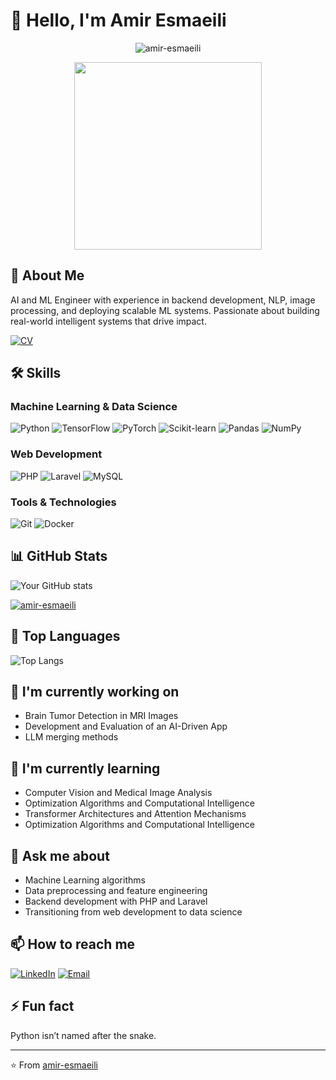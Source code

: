 # 👋 Hello, I'm Amir Esmaeili
<p align="center"> <img src="https://komarev.com/ghpvc/?username=amir-esmaeili&label=Profile%20views&color=0e75b6&style=flat" alt="amir-esmaeili" /> </p>
<div align="center">
  <img src="https://media.giphy.com/media/13HgwGsXF0aiGY/giphy.gif" width="300" />
</div>

## 🚀 About Me
AI and ML Engineer with experience in backend development, NLP, image processing, and deploying scalable ML systems. Passionate about building real-world intelligent systems that drive impact.

[![CV](https://img.shields.io/badge/CV-Download-blue?style=flat-square&logo=adobe-acrobat-reader)](https://raw.githubusercontent.com/amir-esmaeili/amir-esmaeili/refs/heads/main/AmirEsmaeili-CV.pdf)

## 🛠 Skills
### Machine Learning & Data Science
![Python](https://img.shields.io/badge/-Python-3776AB?style=flat-square&logo=Python&logoColor=white)
![TensorFlow](https://img.shields.io/badge/-TensorFlow-FF6F00?style=flat-square&logo=TensorFlow&logoColor=white)
![PyTorch](https://img.shields.io/badge/-PyTorch-EE4C2C?style=flat-square&logo=PyTorch&logoColor=white)
![Scikit-learn](https://img.shields.io/badge/-Scikit--learn-F7931E?style=flat-square&logo=scikit-learn&logoColor=white)
![Pandas](https://img.shields.io/badge/-Pandas-150458?style=flat-square&logo=Pandas&logoColor=white)
![NumPy](https://img.shields.io/badge/-NumPy-013243?style=flat-square&logo=NumPy&logoColor=white)

### Web Development
![PHP](https://img.shields.io/badge/-PHP-777BB4?style=flat-square&logo=PHP&logoColor=white)
![Laravel](https://img.shields.io/badge/-Laravel-FF2D20?style=flat-square&logo=Laravel&logoColor=white)
![MySQL](https://img.shields.io/badge/-MySQL-4479A1?style=flat-square&logo=MySQL&logoColor=white)

### Tools & Technologies
![Git](https://img.shields.io/badge/-Git-F05032?style=flat-square&logo=Git&logoColor=white)
![Docker](https://img.shields.io/badge/-Docker-2496ED?style=flat-square&logo=Docker&logoColor=white)

## 📊 GitHub Stats
![Your GitHub stats](https://github-readme-stats.vercel.app/api?username=amir-esmaeili&show_icons=true&theme=tokyonight )

<p align="left"> <a href="https://github.com/ryo-ma/github-profile-trophy"><img src="https://github-profile-trophy.vercel.app/?username=amir-esmaeili&theme=nord&row=2&column=3" alt="amir-esmaeili" /></a> </p>

## 🌟 Top Languages
![Top Langs](https://github-readme-stats.vercel.app/api/top-langs/?username=amir-esmaeili&layout=compact&theme=tokyonight )

## 🔭 I'm currently working on
- Brain Tumor Detection in MRI Images
- Development and Evaluation of an AI-Driven App
-  LLM merging methods

## 🌱 I'm currently learning
- Computer Vision and Medical Image Analysis
- Optimization Algorithms and Computational Intelligence
- Transformer Architectures and Attention Mechanisms
- Optimization Algorithms and Computational Intelligence

## 💬 Ask me about
- Machine Learning algorithms
- Data preprocessing and feature engineering
- Backend development with PHP and Laravel
- Transitioning from web development to data science

## 📫 How to reach me
[![LinkedIn](https://img.shields.io/badge/-LinkedIn-0077B5?style=flat-square&logo=LinkedIn&logoColor=white)](https://www.linkedin.com/in/amiresmaeili/)
[![Email](https://img.shields.io/badge/-Email-D14836?style=flat-square&logo=Gmail&logoColor=white)](mailto:esmaeili.amiir@gmail.com)

## ⚡ Fun fact
Python isn’t named after the snake.

---
⭐️ From [amir-esmaeili](https://github.com/amir-esmaeili)
